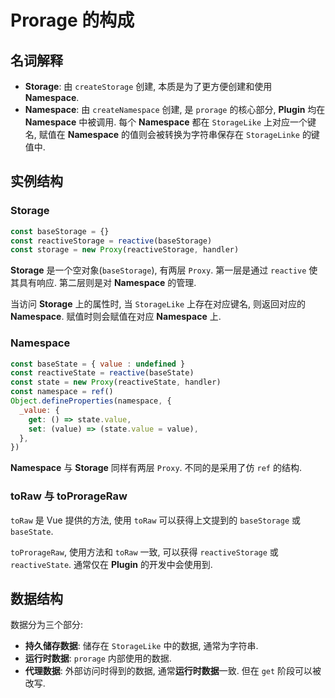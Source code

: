 # Prorage 的构成

## 名词解释
- **Storage**: 由 `createStorage` 创建, 本质是为了更方便创建和使用 **Namespace**.
- **Namespace**: 由 `createNamespace` 创建, 是 `prorage` 的核心部分, **Plugin** 均在 **Namespace** 中被调用. 每个 **Namespace** 都在 `StorageLike` 上对应一个键名, 赋值在 **Namespace** 的值则会被转换为字符串保存在 `StorageLinke` 的键值中.

## 实例结构

### Storage
```js
const baseStorage = {}
const reactiveStorage = reactive(baseStorage)
const storage = new Proxy(reactiveStorage, handler)
```

**Storage** 是一个空对象(`baseStorage`), 有两层 `Proxy`. 第一层是通过 `reactive` 使其具有响应. 第二层则是对 **Namespace** 的管理.

当访问 **Storage** 上的属性时, 当 `StorageLike` 上存在对应键名, 则返回对应的 **Namespace**. 赋值时则会赋值在对应 **Namespace** 上.

### Namespace
```js
const baseState = { value : undefined }
const reactiveState = reactive(baseState)
const state = new Proxy(reactiveState, handler)
const namespace = ref()
Object.defineProperties(namespace, {
  _value: {
    get: () => state.value,
    set: (value) => (state.value = value),
  },
})
```

**Namespace** 与 **Storage** 同样有两层 `Proxy`. 不同的是采用了仿 `ref` 的结构.

### toRaw 与 toProrageRaw
`toRaw` 是 Vue 提供的方法, 使用 `toRaw` 可以获得上文提到的 `baseStorage` 或 `baseState`.

`toProrageRaw`, 使用方法和 `toRaw` 一致, 可以获得 `reactiveStorage` 或 `reactiveState`. 通常仅在 **Plugin** 的开发中会使用到.

## 数据结构
数据分为三个部分:

- **持久储存数据**: 储存在 `StorageLike` 中的数据, 通常为字符串.
- **运行时数据**: `prorage` 内部使用的数据.
- **代理数据**: 外部访问时得到的数据, 通常**运行时数据**一致. 但在 `get` 阶段可以被改写.